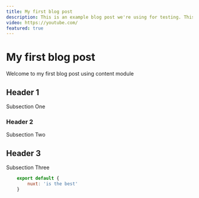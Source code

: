```yaml
---
title: My first blog post
description: This is an example blog post we're using for testing. This is an example blog post we're using for testing. This is an example blog post we're using for testing.
video: https://youtube.com/
featured: true
---
```

# My first blog post

Welcome to my first blog post using content module

## Header 1

Subsection One

### Header 2

Subsection Two

## Header 3

Subsection Three

```javascript
    export default {
        nuxt: 'is the best'
    }
```
